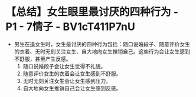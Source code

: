 # 【总结】女生眼里最讨厌的四种行为 - P1 - 7情子 - BV1cT411P7nU

-   男生在追女生时，女生最讨厌的四种行为包括：随口说婚段子、随意评价女生的衣着、无时无刻关注女生、自大地向女生推销自己。这些行为会让女生感到不舒服，甚至产生反感。
    1.  随口说婚段子会让女生觉得不礼貌。
    2.  随意评价女生的衣着会让女生感到不舒服。
    3.  无时无刻关注女生会让女生感到压力。
    4.  自大地向女生推销自己会让女生感到反感。